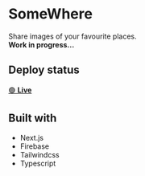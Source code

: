 # SomeWhere
Share images of your favourite places.\
__Work in progress...__

## Deploy status
[🟢 __Live__](https://somewhere-mu.vercel.app/)

## Built with
* Next.js
* Firebase
* Tailwindcss
* Typescript
